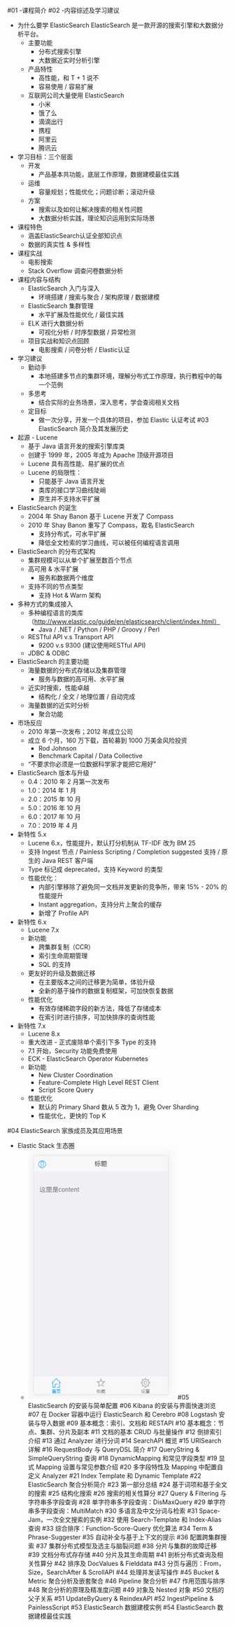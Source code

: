 #01 -课程简介
#02 -内容综述及学习建议
- 为什么要学 ElasticSearch
ElasticSearch 是一款开源的搜索引擎和大数据分析平台。
    - 主要功能
        - 分布式搜索引擎
        - 大数据近实时分析引擎
    - 产品特性
        - 高性能，和 T + 1 说不
        - 容易使用 / 容易扩展
    - 互联网公司大量使用 ElasticSearch
        - 小米
        - 饿了么
        - 滴滴出行
        - 携程
        - 阿里云
        - 腾讯云
- 学习目标：三个层面
    - 开发
        - 产品基本共功能，底层工作原理，数据建模最佳实践
    - 运维
        - 容量规划；性能优化；问题诊断；滚动升级
    - 方案
        - 搜索以及如何让解决搜索的相关性问题
        - 大数据分析实践，理论知识运用到实际场景
- 课程特色
    - 涵盖ElasticSearch认证全部知识点
    - 数据的真实性 & 多样性
- 课程实战
    - 电影搜索
    - Stack Overflow 调查问卷数据分析
- 课程内容与结构
    - ElasticSearch 入门与深入
        - 环境搭建 / 搜索与聚合 / 架构原理 / 数据建模
    - ElasticSearch 集群管理
        - 水平扩展及性能优化 / 最佳实践
    - ELK 进行大数据分析
        - 可视化分析 / 时序型数据 / 异常检测
    - 项目实战和知识点回顾
        - 电影搜索 / 问卷分析 / Elastic认证
- 学习建议
    - 勤动手
        - 本地搭建多节点的集群环境，理解分布式工作原理，执行教程中的每一个范例
    - 多思考
        - 结合实际的业务场景，深入思考，学会查阅相关文档
    - 定目标
        - 做一次分享，开发一个具体的项目，参加 Elastic 认证考试
#03 ElasticSearch 简介及其发展历史
- 起源 - Lucene
    - 基于 Java 语言开发的搜索引擎库类
    - 创建于 1999 年，2005 年成为 Apache 顶级开源项目
    - Lucene 具有高性能、易扩展的优点
    - Lucene 的局限性：
        - 只能基于 Java 语言开发
        - 类库的接口学习曲线陡峭
        - 原生并不支持水平扩展
- ElasticSearch 的诞生
    - 2004 年 Shay Banon 基于 Lucene 开发了 Compass
    - 2010 年 Shay Banon 重写了 Compass，取名 ElasticSearch
        - 支持分布式，可水平扩展
        - 降低全文检索的学习曲线，可以被任何编程语言调用
- ElasticSearch 的分布式架构
    - 集群规模可以从单个扩展至数百个节点
    - 高可用 & 水平扩展
        - 服务和数据两个维度
    - 支持不同的节点类型
        - 支持 Hot & Warm 架构
- 多种方式的集成接入
    - 多种编程语言的类库 （http://www.elastic.co/guide/en/elasticsearch/client/index.html）
        - Java / .NET / Python / PHP / Groovy / Perl
    - RESTful API v.s Transport API
        - 9200 v.s 9300 (建议使用RESTful API)
    - JDBC & ODBC
- ElasticSearch 的主要功能
    - 海量数据的分布式存储以及集群管理
        - 服务与数据的高可用、水平扩展
    - 近实时搜索，性能卓越
        - 结构化 / 全文 / 地理位置 / 自动完成
    - 海量数据的近实时分析
        - 聚合功能
- 市场反应
    - 2010 年第一次发布；2012 年成立公司
    - 成立 6 个月，160 万下载，首轮募到 1000 万美金风险投资
        - Rod Johnson
        - Benchmark Capital / Data Collective
    - “不要求你必须是一位数据科学家才能把它用好”
- ElasticSearch 版本与升级
    - 0.4：2010 年 2 月第一次发布
    - 1.0：2014 年 1 月
    - 2.0：2015 年 10 月
    - 5.0：2016 年 10 月
    - 6.0：2017 年 10 月
    - 7.0：2019 年 4 月
- 新特性 5.x
    - Lucene 6.x，性能提升，默认打分机制从 TF-IDF 改为 BM 25
    - 支持 Ingest 节点 / Painless Scripting / Completion suggested 支持 / 原生的 Java REST 客户端
    - Type 标记成 deprecated，支持 Keyword 的类型
    - 性能优化：
        - 内部引擎移除了避免同一文档并发更新的竞争所，带来 15% - 20% 的性能提升
        - Instant aggregation，支持分片上聚合的缓存
        - 新增了 Profile API
- 新特性 6.x
    - Lucene 7.x
    - 新功能
        - 跨集群复制（CCR）
        - 索引生命周期管理
        - SQL 的支持
    - 更友好的升级及数据迁移
        - 在主要版本之间的迁移更为简单，体验升级
        - 全新的基于操作的数据复制框架，可加快恢复数据
    - 性能优化
        - 有效存储稀疏字段的新方法，降低了存储成本
        - 在索引时进行排序，可加快排序的查询性能
- 新特性 7.x
    - Lucene 8.x
    - 重大改进 - 正式废除单个索引下多 Type 的支持
    - 7.1 开始，Security 功能免费使用
    - ECK - ElasticSearch Operator Kubernetes
    - 新功能
        - New Cluster Coordination
        - Feature-Complete High Level REST Client
        - Script Score Query
    - 性能优化
        - 默认的 Primary Shard 数从 5 改为 1，避免 Over Sharding
        - 性能优化，更快的 Top K
        
#04 ElasticSearch 家族成员及其应用场景
- Elastic Stack 生态圈
    - ![Image text](https://raw.githubusercontent.com/hongmaju/light7Local/master/img/productShow/20170518152848.png)
#05 ElasticSearch 的安装与简单配置
#06 Kibana 的安装与界面快速浏览
#07 在 Docker 容器中运行 ElasticSearch 和 Cerebro
#08 Logstash 安装与导入数据
#09 基本概念：索引、文档和 RESTAPI
#10 基本概念：节点、集群、分片及副本
#11 文档的基本 CRUD 与批量操作
#12 倒排索引介绍
#13 通过 Analyzer 进行分词
#14 SearchAPI 概览
#15 URISearch 详解
#16 RequestBody 与 QueryDSL 简介
#17 QueryString & SimpleQueryString 查询
#18 DynamicMapping 和常见字段类型
#19 显式 Mapping 设置与常见参数介绍
#20 多字段特性及 Mapping 中配置自定义 Analyzer
#21 Index Template 和 Dynamic Template
#22 ElasticSearch 聚合分析简介
#23 第一部分总结
#24 基于词项和基于全文的搜索
#25 结构化搜索
#26 搜索的相关性算分
#27 Query & Filtering 与字符串多字段查询
#28 单字符串多字段查询：DisMaxQuery
#29 单字符串多字段查询：MultiMatch
#30 多语言及中文分词与检索
#31 Space-Jam，一次全文搜索的实例
#32 使用 Search-Template 和 Index-Alias 查询
#33 综合排序：Function-Score-Query 优化算法
#34 Term & Phrase-Suggester
#35 自动补全与基于上下文的提示
#36 配置跨集群搜索
#37 集群分布式模型及选主与脑裂问题
#38 分片与集群的故障迁移
#39 文档分布式存存储
#40 分片及其生命周期
#41 剖析分布式查询及相关性算分
#42 排序及 DocValues & Fielddata
#43 分页与遍历：From，Size，SearchAfter & ScrollAPI
#44 处理并发读写操作
#45 Bucket & Metric 聚合分析及嵌套聚合
#46 Pipeline 聚合分析
#47 作用范围与排序
#48 聚合分析的原理及精准度问题
#49 对象及 Nested 对象
#50 文档的父子关系
#51 UpdateByQuery & ReindexAPI
#52 IngestPipeline & PainlessScript
#53 ElasticSearch 数据建模实例
#54 ElasticSearch 数据建模最佳实践